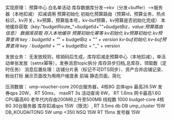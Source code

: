 实现原理：
预算中心
    白名单活动
    库存数据库分发——>kv（分发+buffer）——>服务器（本地扣减）
    扣减调用
        预算初始化
            初始化预算路由（预算id，预算业务，热点标识，kv开关，kv预算，预算版本号，kv-buf预算，kv预算是否初始化完成）
                本地缓存获取（key:"budgetRoute_"+budgetId+"_"+budgetBiz，value:预算路由信息）
                数据库获取
                存入本地缓存
            预算初始化幂等
            kv初始化
                kv预算初始化
                    kv预算查询 key：budgetId + "_" + budgetBiz + "_" + version
                kv-buf初始化
                    kv-buf预算查询 key：budgetId + "_" + budgetBiz + "_" + version
                    
            
    
发放业务：
    无发放规则，核销码后生成，库存扣减走预算中心（本地扣减），单活动单张发放（setnx幂等），发券消息topic拆分
    库存异步归档,总库存，领取数（定时任务）
    消息后置处理：店铺分片表（标记不可DTS同步）、资产合并店铺记录、粉丝打标
    展示页面改为用用户维度表
前端
    静态页面，简化
    


压测数据：
ump-voucher-core 200台服务器，4核8G
	总体qps 最高26.5W
	发券qps 20W， RT 50ms， maxRT 3s
	活动查询 6W， RT 1.6ms
	网卡最高1.6G
	CPU最高60 
	老年代内存由200MB上升至500MB
	线程数 1000
budget-core 4核8G 30台服务器
    库存扣减qps 15W（限流）, RT 3.5ms
db
	DB ump_cluster 15W
	DB_KOUDAITONG 5W
	ump <350
NSQ 15W RT 15ms
发号器 15W